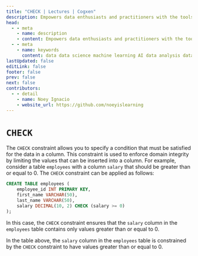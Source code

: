 ```yaml
---
title: "CHECK | Lectures | Cogxen"
description: Empowers data enthusiasts and practitioners with the tools and knowledge to unlock the potential of data.
head:
  - - meta
    - name: description
    - content: Empowers data enthusiasts and practitioners with the tools and knowledge to unlock the potential of data.
  - - meta
    - name: keywords
      content: data data science machine learning AI data analysis data-driven data enthusiasts data practitioners
lastUpdated: false
editLink: false
footer: false
prev: false
next: false
contributors:
  - - detail
    - name: Noey Ignacio
    - website_url: https://github.com/noeyislearning
---
```


# `CHECK`

The `CHECK` constraint allows you to specify a condition that must be satisfied for the data in a column. This constraint is used to enforce domain integrity by limiting the values that can be inserted into a column. For example, consider a table `employees` with a column `salary` that should be greater than or equal to 0. The `CHECK` constraint can be applied as follows:

```sql :line-numbers
CREATE TABLE employees (
    employee_id INT PRIMARY KEY,
    first_name VARCHAR(50),
    last_name VARCHAR(50),
    salary DECIMAL(10, 2) CHECK (salary >= 0)
);
```

In this case, the `CHECK` constraint ensures that the `salary` column in the `employees` table contains only values greater than or equal to 0.

<!--@include: ../../_includes/tables/query-results-from-check.md-->

In the table above, the `salary` column in the `employees` table is constrained by the `CHECK` constraint to have values greater than or equal to 0.
